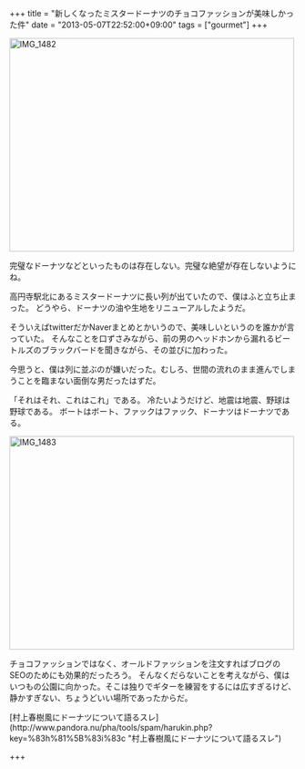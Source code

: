 +++
title =  "新しくなったミスタードーナツのチョコファッションが美味しかった件"
date =  "2013-05-07T22:52:00+09:00"
tags = ["gourmet"]
+++
<p><a href="http://www.flickr.com/photos/68742489@N02/8704313872/" title="IMG_1482 by umeyuki1326, on Flickr"><img src="http://farm9.staticflickr.com/8280/8704313872_ec07503d73.jpg" width="500" height="375" alt="IMG_1482"></a></p>

<p>完璧なドーナツなどといったものは存在しない。完璧な絶望が存在しないようにね。</p>

<p>高円寺駅北にあるミスタードーナツに長い列が出ていたので、僕はふと立ち止まった。
どうやら、ドーナツの油や生地をリニューアルしたようだ。</p>

<p>そういえばtwitterだかNaverまとめとかいうので、美味しいというのを誰かが言っていた。
そんなことを口ずさみながら、前の男のヘッドホンから漏れるビートルズのブラックバードを聞きながら、その並びに加わった。</p>

<p>今思うと、僕は列に並ぶのが嫌いだった。むしろ、世間の流れのまま進んでしまうことを臨まない面倒な男だったはずだ。</p>

<p>「それはそれ、これはこれ」である。
冷たいようだけど、地震は地震、野球は野球である。
ボートはボート、ファックはファック、ドーナツはドーナツである。</p>

<p><a href="http://www.flickr.com/photos/68742489@N02/8704313682/" title="IMG_1483 by umeyuki1326, on Flickr"><img src="http://farm9.staticflickr.com/8406/8704313682_4247c2e8be.jpg" width="500" height="375" alt="IMG_1483"></a></p>

<p>チョコファッションではなく、オールドファッションを注文すればブログのSEOのためにも効果的だったろう。
そんなくだらないことを考えながら、僕はいつもの公園に向かった。そこは独りでギターを練習をするには広すぎるけど、静かすぎない、ちょうどいい場所であったからだ。</p>

<p>[村上春樹風にドーナツについて語るスレ](http://www.pandora.nu/pha/tools/spam/harukin.php?key=%83h%81%5B%83i%83c "村上春樹風にドーナツについて語るスレ")</p>

+++

